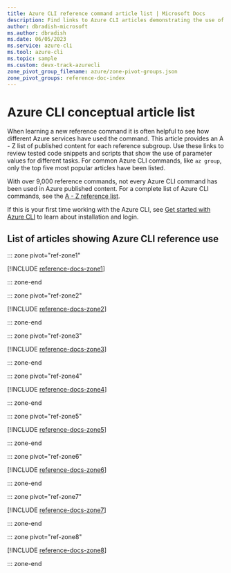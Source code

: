 ```yaml
---
title: Azure CLI reference command article list | Microsoft Docs
description: Find links to Azure CLI articles demonstrating the use of reference commands.  Search by reference group or command name.
author: dbradish-microsoft
ms.author: dbradish
ms.date: 06/05/2023
ms.service: azure-cli
ms.tool: azure-cli
ms.topic: sample 
ms.custom: devx-track-azurecli
zone_pivot_group_filename: azure/zone-pivot-groups.json
zone_pivot_groups: reference-doc-index
---
```

<!-- This article is autogenerated. To change the "Sample name" column value, modify the H1 of the article.-->

# Azure CLI conceptual article list

When learning a new reference command it is often helpful to see how different Azure services have used the command.  This article provides an A - Z list of published content for each reference subgroup.  Use these links to review tested code snippets and scripts that show the use of parameter values for different tasks.  For common Azure CLI commands, like `az group`, only the top five most popular articles have been listed.

With over 9,000 reference commands, not every Azure CLI command has been used in Azure published content. For a complete list of Azure CLI commands, see the [A - Z reference list](/cli/azure/reference-index).  

If this is your first time working with the Azure CLI, see [Get started with Azure CLI](get-started-with-azure-cli.md) to learn about installation and login.

## List of articles showing Azure CLI reference use

::: zone pivot="ref-zone1"

[!INCLUDE [reference-docs-zone1](includes/reference-docs-zone1.md)]

::: zone-end

::: zone pivot="ref-zone2"

[!INCLUDE [reference-docs-zone2](includes/reference-docs-zone2.md)]

::: zone-end

::: zone pivot="ref-zone3"

[!INCLUDE [reference-docs-zone3](includes/reference-docs-zone3.md)]

::: zone-end

::: zone pivot="ref-zone4"

[!INCLUDE [reference-docs-zone4](includes/reference-docs-zone4.md)]

::: zone-end

::: zone pivot="ref-zone5"

[!INCLUDE [reference-docs-zone5](includes/reference-docs-zone5.md)]

::: zone-end

::: zone pivot="ref-zone6"

[!INCLUDE [reference-docs-zone6](includes/reference-docs-zone6.md)]

::: zone-end

::: zone pivot="ref-zone7"

[!INCLUDE [reference-docs-zone7](includes/reference-docs-zone7.md)]

::: zone-end

::: zone pivot="ref-zone8"

[!INCLUDE [reference-docs-zone8](includes/reference-docs-zone8.md)]

::: zone-end
